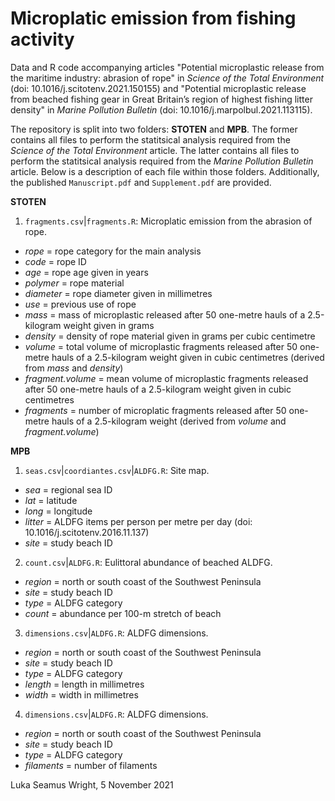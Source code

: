 # Microplatic emission from fishing activity
Data and R code accompanying articles "Potential microplastic release from the maritime industry: abrasion of rope" in *Science of the Total Environment* (doi: 10.1016/j.scitotenv.2021.150155) and "Potential microplastic release from beached fishing gear in Great Britain’s region of highest fishing litter density" in *Marine Pollution Bulletin* (doi: 10.1016/j.marpolbul.2021.113115).

The repository is split into two folders: **STOTEN** and **MPB**. The former contains all files to perform the statitsical analysis required from the *Science of the Total Environment* article. The latter contains all files to perform the statitsical analysis required from the *Marine Pollution Bulletin* article. Below is a description of each file within those folders. Additionally, the published `Manuscript.pdf` and `Supplement.pdf` are provided.

**STOTEN**
1. `fragments.csv`|`fragments.R`: Microplatic emission from the abrasion of rope.
* *rope* = rope category for the main analysis
* *code* = rope ID
* *age* = rope age given in years
* *polymer* = rope material
* *diameter* = rope diameter given in millimetres
* *use* = previous use of rope
* *mass* = mass of microplastic released after 50 one-metre hauls of a 2.5-kilogram weight given in grams
* *density* = density of rope material given in grams per cubic centimetre
* *volume* = total volume of microplastic fragments released after 50 one-metre hauls of a 2.5-kilogram weight given in cubic centimetres (derived from *mass* and *density*)
* *fragment.volume* = mean volume of microplastic fragments released after 50 one-metre hauls of a 2.5-kilogram weight given in cubic centimetres
* *fragments* = number of microplatic fragments released after 50 one-metre hauls of a 2.5-kilogram weight (derived from *volume* and *fragment.volume*)

**MPB**
1. `seas.csv`|`coordiantes.csv`|`ALDFG.R`: Site map.
* *sea* = regional sea ID
* *lat* = latitude
* *long* = longitude
* *litter* = ALDFG items per person per metre per day (doi: 10.1016/j.scitotenv.2016.11.137)
* *site* = study beach ID

2. `count.csv`|`ALDFG.R`: Eulittoral abundance of beached ALDFG.
* *region* = north or south coast of the Southwest Peninsula
* *site* = study beach ID
* *type* = ALDFG category
* *count* = abundance per 100-m stretch of beach

3. `dimensions.csv`|`ALDFG.R`: ALDFG dimensions.
* *region* = north or south coast of the Southwest Peninsula
* *site* = study beach ID
* *type* = ALDFG category
* *length* = length in millimetres
* *width* = width in millimetres

4. `dimensions.csv`|`ALDFG.R`: ALDFG dimensions.
* *region* = north or south coast of the Southwest Peninsula
* *site* = study beach ID
* *type* = ALDFG category
* *filaments* = number of filaments

Luka Seamus Wright, 5 November 2021
